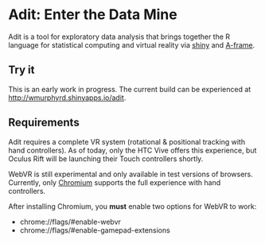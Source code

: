 # Adit: Enter the Data Mine

Adit is a tool for exploratory data analysis that brings together 
the R language for statistical computing and virtual reality via 
[shiny](https://shiny.rstudio.com/) and [A-frame](http://aframe.io).

## Try it

This is an early work in progress. The current build can be experienced at
http://wmurphyrd.shinyapps.io/adit. 

## Requirements
Adit requires a complete VR system (rotational & positional tracking with
hand controllers). As of today, only the HTC Vive offers this experience, 
but Oculus Rift will be launching their Touch controllers shortly.

WebVR is still experimental and only available in test versions of browsers. 
Currently, only [Chromium](https://webvr.info/get-chrome/) 
supports the full experience with hand controllers. 

After installing Chromium, you **must** enable two options for WebVR to work:

* chrome://flags/#enable-webvr
* chrome://flags/#enable-gamepad-extensions
  
